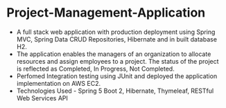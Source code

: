 # Project-Management-Application

* A full stack web application with production deployment using Spring MVC, Spring Data CRUD Repositories, Hibernate and in built database H2. 
* The application enables the managers of an organization to allocate resources and assign employees to a project. The status of the project is reflected as Completed, In Progress, Not Completed. 
* Perfomed Integration testing using JUnit and deployed the application implementation on AWS EC2. 
* Technologies Used - Spring 5 Boot 2, Hibernate, Thymeleaf, RESTful Web Services API
